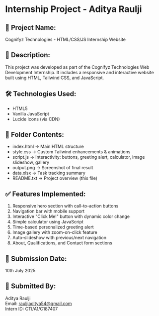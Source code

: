 # Internship Project - Aditya Raulji

## 📁 Project Name:
Cognifyz Technologies - HTML/CSS/JS Internship Website

## 📄 Description:
This project was developed as part of the Cognifyz Technologies Web Development Internship. It includes a responsive and interactive website built using HTML, Tailwind CSS, and JavaScript.

## 🛠 Technologies Used:
- HTML5
- Vanilla JavaScript
- Lucide Icons (via CDN)

## 📂 Folder Contents:
- index.html → Main HTML structure
- style.css → Custom Tailwind enhancements & animations
- script.js → Interactivity: buttons, greeting alert, calculator, image slideshow, gallery
- output.png → Screenshot of final result
- data.xlsx → Task tracking summary
- README.txt → Project overview (this file)

## ✅ Features Implemented:
1. Responsive hero section with call-to-action buttons
2. Navigation bar with mobile support
3. Interactive "Click Me!" button with dynamic color change
4. Simple calculator using JavaScript
5. Time-based personalized greeting alert
6. Image gallery with zoom-on-click feature
7. Auto-slideshow with previous/next navigation
8. About, Qualifications, and Contact form sections

## 📅 Submission Date:
10th July 2025

## 👤 Submitted By:
Aditya Raulji  
Email: rauljiaditya54@gmail.com  
Intern ID: CTI/A1/C187407
